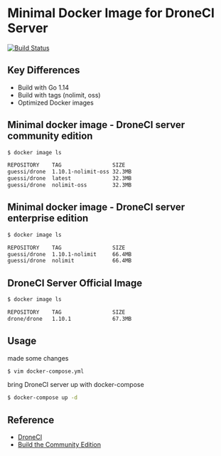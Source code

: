 # Minimal Docker Image for DroneCI Server

[![Build Status](https://cloud.drone.io/api/badges/guessi/drone-server-images/status.svg)](https://cloud.drone.io/guessi/drone-server-images)

## Key Differences

- Build with Go 1.14
- Build with tags (nolimit, oss)
- Optimized Docker images

## Minimal docker image - DroneCI server community edition

```bash
$ docker image ls

REPOSITORY    TAG                SIZE
guessi/drone  1.10.1-nolimit-oss 32.3MB
guessi/drone  latest             32.3MB
guessi/drone  nolimit-oss        32.3MB
```

## Minimal docker image - DroneCI server enterprise edition

```bash
$ docker image ls

REPOSITORY    TAG                SIZE
guessi/drone  1.10.1-nolimit     66.4MB
guessi/drone  nolimit            66.4MB
```

## DroneCI Server Official Image

```bash
$ docker image ls

REPOSITORY    TAG                SIZE
drone/drone   1.10.1             67.3MB
```

## Usage

made some changes

```bash
$ vim docker-compose.yml
```

bring DroneCI server up with docker-compose

```bash
$ docker-compose up -d
```

## Reference

- [DroneCI](https://github.com/drone/drone)
- [Build the Community Edition](https://github.com/drone/drone/blob/master/BUILDING_OSS)
